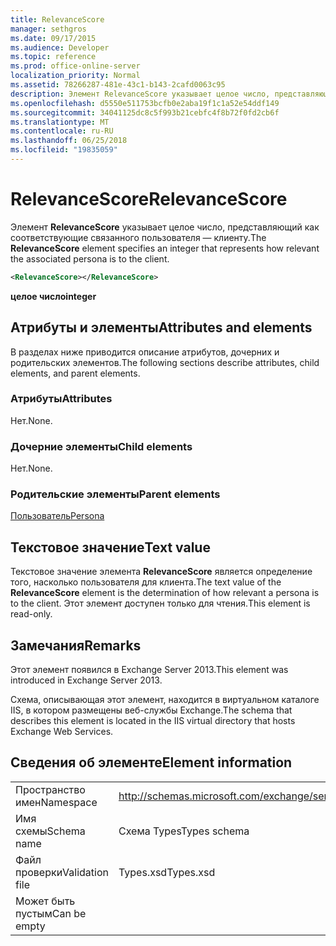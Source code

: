 ```yaml
---
title: RelevanceScore
manager: sethgros
ms.date: 09/17/2015
ms.audience: Developer
ms.topic: reference
ms.prod: office-online-server
localization_priority: Normal
ms.assetid: 78266287-481e-43c1-b143-2cafd0063c95
description: Элемент RelevanceScore указывает целое число, представляющий как соответствующие связанного пользователя — клиенту.
ms.openlocfilehash: d5550e511753bcfb0e2aba19f1c1a52e54ddf149
ms.sourcegitcommit: 34041125dc8c5f993b21cebfc4f8b72f0fd2cb6f
ms.translationtype: MT
ms.contentlocale: ru-RU
ms.lasthandoff: 06/25/2018
ms.locfileid: "19835059"
---
```

# <a name="relevancescore"></a><span data-ttu-id="435bd-103">RelevanceScore</span><span class="sxs-lookup"><span data-stu-id="435bd-103">RelevanceScore</span></span>

<span data-ttu-id="435bd-104">Элемент **RelevanceScore** указывает целое число, представляющий как соответствующие связанного пользователя — клиенту.</span><span class="sxs-lookup"><span data-stu-id="435bd-104">The **RelevanceScore** element specifies an integer that represents how relevant the associated persona is to the client.</span></span> 
  
```XML
<RelevanceScore></RelevanceScore>
```

 <span data-ttu-id="435bd-105">**целое число**</span><span class="sxs-lookup"><span data-stu-id="435bd-105">**integer**</span></span>
## <a name="attributes-and-elements"></a><span data-ttu-id="435bd-106">Атрибуты и элементы</span><span class="sxs-lookup"><span data-stu-id="435bd-106">Attributes and elements</span></span>

<span data-ttu-id="435bd-107">В разделах ниже приводится описание атрибутов, дочерних и родительских элементов.</span><span class="sxs-lookup"><span data-stu-id="435bd-107">The following sections describe attributes, child elements, and parent elements.</span></span>
  
### <a name="attributes"></a><span data-ttu-id="435bd-108">Атрибуты</span><span class="sxs-lookup"><span data-stu-id="435bd-108">Attributes</span></span>

<span data-ttu-id="435bd-109">Нет.</span><span class="sxs-lookup"><span data-stu-id="435bd-109">None.</span></span>
  
### <a name="child-elements"></a><span data-ttu-id="435bd-110">Дочерние элементы</span><span class="sxs-lookup"><span data-stu-id="435bd-110">Child elements</span></span>

<span data-ttu-id="435bd-111">Нет.</span><span class="sxs-lookup"><span data-stu-id="435bd-111">None.</span></span>
  
### <a name="parent-elements"></a><span data-ttu-id="435bd-112">Родительские элементы</span><span class="sxs-lookup"><span data-stu-id="435bd-112">Parent elements</span></span>

[<span data-ttu-id="435bd-113">Пользователь</span><span class="sxs-lookup"><span data-stu-id="435bd-113">Persona</span></span>](persona.md)
  
## <a name="text-value"></a><span data-ttu-id="435bd-114">Текстовое значение</span><span class="sxs-lookup"><span data-stu-id="435bd-114">Text value</span></span>

<span data-ttu-id="435bd-115">Текстовое значение элемента **RelevanceScore** является определение того, насколько пользователя для клиента.</span><span class="sxs-lookup"><span data-stu-id="435bd-115">The text value of the **RelevanceScore** element is the determination of how relevant a persona is to the client.</span></span> <span data-ttu-id="435bd-116">Этот элемент доступен только для чтения.</span><span class="sxs-lookup"><span data-stu-id="435bd-116">This element is read-only.</span></span> 
  
## <a name="remarks"></a><span data-ttu-id="435bd-117">Замечания</span><span class="sxs-lookup"><span data-stu-id="435bd-117">Remarks</span></span>

<span data-ttu-id="435bd-118">Этот элемент появился в Exchange Server 2013.</span><span class="sxs-lookup"><span data-stu-id="435bd-118">This element was introduced in Exchange Server 2013.</span></span>
  
<span data-ttu-id="435bd-119">Схема, описывающая этот элемент, находится в виртуальном каталоге IIS, в котором размещены веб-службы Exchange.</span><span class="sxs-lookup"><span data-stu-id="435bd-119">The schema that describes this element is located in the IIS virtual directory that hosts Exchange Web Services.</span></span>
  
## <a name="element-information"></a><span data-ttu-id="435bd-120">Сведения об элементе</span><span class="sxs-lookup"><span data-stu-id="435bd-120">Element information</span></span>

|||
|:-----|:-----|
|<span data-ttu-id="435bd-121">Пространство имен</span><span class="sxs-lookup"><span data-stu-id="435bd-121">Namespace</span></span>  <br/> |http://schemas.microsoft.com/exchange/services/2006/types  <br/> |
|<span data-ttu-id="435bd-122">Имя схемы</span><span class="sxs-lookup"><span data-stu-id="435bd-122">Schema name</span></span>  <br/> |<span data-ttu-id="435bd-123">Схема Types</span><span class="sxs-lookup"><span data-stu-id="435bd-123">Types schema</span></span>  <br/> |
|<span data-ttu-id="435bd-124">Файл проверки</span><span class="sxs-lookup"><span data-stu-id="435bd-124">Validation file</span></span>  <br/> |<span data-ttu-id="435bd-125">Types.xsd</span><span class="sxs-lookup"><span data-stu-id="435bd-125">Types.xsd</span></span>  <br/> |
|<span data-ttu-id="435bd-126">Может быть пустым</span><span class="sxs-lookup"><span data-stu-id="435bd-126">Can be empty</span></span>  <br/> ||
   

